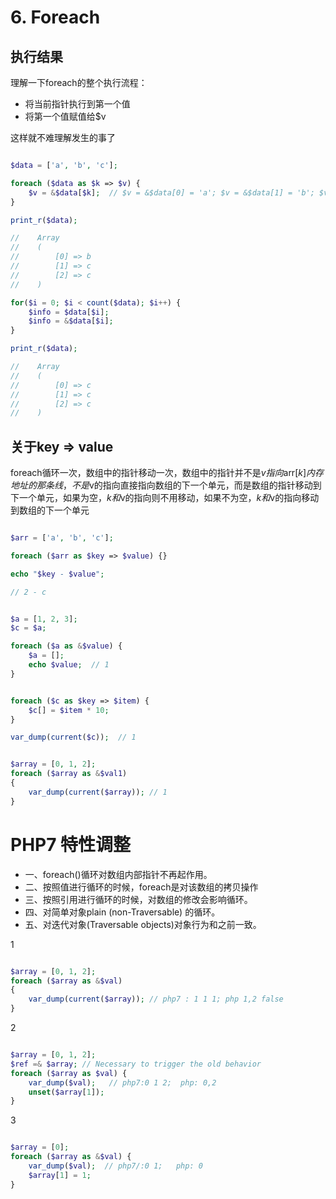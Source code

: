 # 6. Foreach

## 执行结果

理解一下foreach的整个执行流程：
* 将当前指针执行到第一个值
* 将第一个值赋值给$v

这样就不难理解发生的事了

```php

$data = ['a', 'b', 'c'];

foreach ($data as $k => $v) {
    $v = &$data[$k];  // $v = &$data[0] = 'a'; $v = &$data[1] = 'b'; $v = &$data[2] = 'c';
}

print_r($data);

//    Array
//    (
//        [0] => b
//        [1] => c
//        [2] => c
//    )

for($i = 0; $i < count($data); $i++) {
    $info = $data[$i];
    $info = &$data[$i];
}

print_r($data);

//    Array
//    (
//        [0] => c
//        [1] => c
//        [2] => c
//    )

```

## 关于key => value

foreach循环一次，数组中的指针移动一次，数组中的指针并不是$v指向$arr[$k]内存地址的那条线，不是$v的指向直接指向数组的下一个单元，而是数组的指针移动到下一个单元，如果为空，$k和$v的指向则不用移动，如果不为空，$k和$v的指向移动到数组的下一个单元

```php

$arr = ['a', 'b', 'c'];

foreach ($arr as $key => $value) {}

echo "$key - $value";

// 2 - c

```

```php

$a = [1, 2, 3];
$c = $a;

foreach ($a as &$value) {
    $a = [];
    echo $value;  // 1
}


foreach ($c as $key => $item) {
    $c[] = $item * 10;
}

var_dump(current($c));  // 1


$array = [0, 1, 2];
foreach ($array as &$val1)
{
    var_dump(current($array)); // 1
}

```


# PHP7 特性调整

* 一、foreach()循环对数组内部指针不再起作用。
* 二、按照值进行循环的时候，foreach是对该数组的拷贝操作
* 三、按照引用进行循环的时候，对数组的修改会影响循环。
* 四、对简单对象plain (non-Traversable) 的循环。
* 五、对迭代对象(Traversable objects)对象行为和之前一致。

1

```php

$array = [0, 1, 2];
foreach ($array as &$val) 
{
    var_dump(current($array)); // php7 : 1 1 1; php 1,2 false
}

```

2

```php

$array = [0, 1, 2];
$ref =& $array; // Necessary to trigger the old behavior
foreach ($array as $val) {
    var_dump($val);   // php7:0 1 2;  php: 0,2
    unset($array[1]);
}

```
3

```php

$array = [0];
foreach ($array as &$val) {
    var_dump($val);  // php7/:0 1;   php: 0
    $array[1] = 1;
}

```